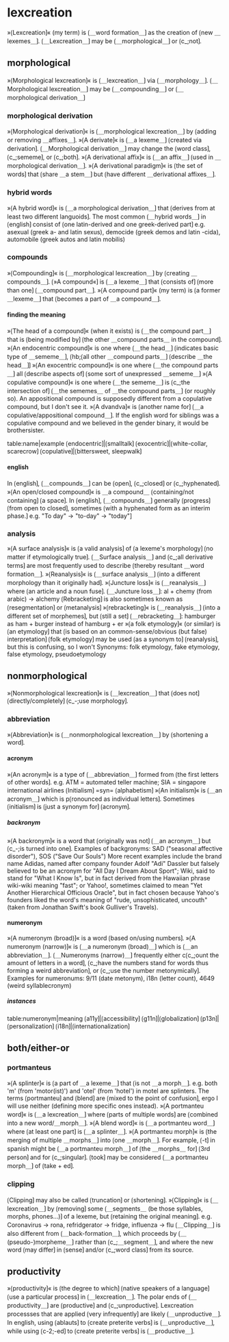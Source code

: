 

# lexcreation

»⟮Lexcreation⟯« (my term) is ⟮＿word formation＿⟯ as the creation of ⟮new ＿lexemes＿⟯.
⟮＿Lexcreation＿⟯ may be ⟮＿morphological＿⟯ or ⟮c_;not⟯.

## morphological

»⟮Morphological lexcreation⟯« is ⟮＿lexcreation＿⟯ via ⟮＿morphology＿⟯.
⟮＿Morphological lexcreation＿⟯ may be ⟮＿compounding＿⟯ or ⟮＿morphological derivation＿⟯

### morphological derivation

»⟮Morphological derivation⟯« is ⟮＿morphological lexcreation＿⟯ by ⟮adding or removing ＿affixes＿⟯.
»⟮A derivate⟯« is ⟮＿a lexeme＿⟯ ⟮created via derivation⟯.
⟮＿Morphological derivation＿⟯ may change the ⟮word class⟯, ⟮c_;sememe⟯, or ⟮c_;both⟯.
»⟮A derivational affix⟯« is ⟮＿an affix＿⟯ ⟮used in ＿morphological derivation＿⟯.
»⟮A derivational paradigm⟯« is ⟮the set of words⟯ that ⟮share ＿a stem＿⟯ but ⟮have different ＿derivational affixes＿⟯.

### hybrid words

»⟮A hybrid word⟯« is ⟮＿a morphological derivation＿⟯ that ⟮derives from at least two different languoids⟯. 
The most common ⟮＿hybrid words＿⟯ in ⟮english⟯ consist of ⟮one latin-derived and one greek-derived part⟯
e.g. asexual (greek a- and latin sexus), democide (greek demos and latin -cida), automobile (greek autos and latin mobilis)

### compounds

»⟮Compounding⟯« is ⟮＿morphological lexcreation＿⟯ by ⟮creating ＿compounds＿⟯.
⟮»A compound«⟯ is ⟮＿a lexeme＿⟯ that ⟮consists of⟯ ⟮more than one⟯ ⟮＿compound part＿⟯.
»⟮A compound part⟯« (my term) is ⟮a former ＿lexeme＿⟯ that ⟮becomes a part of ＿a compound＿⟯.

#### finding the meaning

»⟮The head of a compound⟯« (when it exists) is ⟮＿the compound part＿⟯ that is ⟮being modified by⟯ ⟮the other ＿compound parts＿ in the compound⟯.
»⟮An endocentric compound⟯« is one where ⟮＿the head＿⟯ ⟮indicates basic type of ＿sememe＿⟯, ⟮hb;⟮all other ＿compound parts＿⟯ ⟮describe ＿the head＿⟯⟯
»⟮An exocentric compound⟯« is one where ⟮＿the compound parts＿⟯ all ⟮describe aspects of⟯ ⟮some sort of unexpressed ＿sememe＿⟯
»⟮A copulative compound⟯« is one where ⟮＿the sememe＿⟯ is ⟮c_;the intersection of⟯ ⟮＿the sememes＿ of ＿the compound parts＿⟯ (or roughly so).
An appositional compound is supposedly different from a copulative compound, but I don't see it.
»⟮A dvandva⟯« is ⟮another name for⟯ ⟮＿a copulative/appositional compound＿⟯.
If the english word for siblings was a copulative compound and we believed in the gender binary, it would be brothersister.


table:name|example
⟮endocentric⟯|⟮smalltalk⟯
⟮exocentric⟯|⟮white-collar, scarecrow⟯
⟮copulative⟯|⟮bittersweet, sleepwalk⟯

#### english

In ⟮english⟯, ⟮＿compounds＿⟯ can be ⟮open⟯, ⟮c_;closed⟯ or ⟮c_;hyphenated⟯.
»⟮An open/closed compound⟯« is ＿a compound＿ ⟮containing/not containing⟯ ⟮a space⟯.
In ⟮english⟯, ⟮＿compounds＿⟯ generally ⟮progress⟯ ⟮from open to closed⟯, sometimes ⟮with a hyphenated form as an interim phase.⟯ 
e.g. "To day" → "to-day" → "today"]

### analysis

»⟮A surface analysis⟯« is ⟮a valid analysis⟯ of ⟮a lexeme's morphology⟯ ⟮no matter if etymologically true⟯.
⟮＿Surface analysis＿⟯ and ⟮c_;all derivative terms⟯ are most frequently used to describe ⟮thereby resultant ＿word formation＿⟯.
»⟮Reanalysis⟯« is ⟮＿surface analysis＿⟯ ⟮into a different morphology than it originally had⟯.
»⟮Juncture loss⟯« is ⟮＿reanalysis＿⟯ where ⟮an article and a noun fuse⟯.
⟮＿Juncture loss＿⟯: al + chemy (from arabic) → alchemy
⟮Rebracketing⟯ is also sometimes known as ⟮resegmentation⟯ or ⟮metanalysis⟯
»⟮rebracketing⟯« is ⟮＿reanalysis＿⟯ ⟮into a different set of morphemes⟯, but ⟮still a set⟯
⟮＿rebracketing＿⟯: hamburger as ham + burger instead of hamburg + er
»⟮a folk etymology⟯« (or similar) is ⟮an etymology⟯ that ⟮is based on an common-sense/obvious (but false) interpretation⟯
⟮folk etymology⟯ may be used ⟮as a synonym to⟯ ⟮reanalysis⟯, but this is confusing, so I won't
Synonyms: folk etymology, fake etymology, false etymology, pseudoetymology

## nonmorphological

»⟮Nonmorphological lexcreation⟯« is ⟮＿lexcreation＿⟯ that ⟮does not⟯ ⟮directly/completely⟯ ⟮c_-;use morphology⟯.

### abbreviation

»⟮Abbreviation⟯« is ⟮＿nonmorphological lexcreation＿⟯ by ⟮shortening a word⟯.

#### acronym

»⟮An acronym⟯« is a type of ⟮＿abbreviation＿⟯ formed from ⟮the first letters of other words⟯.
e.g. ATM = automated teller machine; SIA = singapore international airlines
⟮Initialism⟯ =syn= ⟮alphabetism⟯
»⟮An initialism⟯« is ⟮＿an acronym＿⟯ which is p⟮ronounced as individual letters⟯.
Sometimes ⟮initialism⟯ is ⟮just a synonym for⟯ ⟮acronym⟯.

##### backronym

»⟮A backronym⟯« is a word that ⟮originally was not⟯ ⟮＿an acronym＿⟯ but ⟮c_-;is turned into one⟯.
Examples of backgronyms: SAD ("seasonal affective disorder"), SOS ("Save Our Souls")
More recent examples include the brand name Adidas, named after company founder Adolf "Adi" Dassler but falsely believed to be an acronym for "All Day I Dream About Sport"; Wiki, said to stand for "What I Know Is", but in fact derived from the Hawaiian phrase wiki-wiki meaning "fast"; or Yahoo!, sometimes claimed to mean "Yet Another Hierarchical Officious Oracle", but in fact chosen because Yahoo's founders liked the word's meaning of "rude, unsophisticated, uncouth" (taken from Jonathan Swift's book Gulliver's Travels).

#### numeronym

»⟮A numeronym (broad)⟯« is a word ⟮based on/using numbers⟯.
»⟮A numeronym (narrow)⟯« is ⟮＿a numeronym (broad)＿⟯ which is ⟮＿an abbreviation＿⟯.
⟮＿Numeronyms (narrow)＿⟯ frequently either c⟮c_;ount the amount of letters in a word⟯, ⟮c_;have the numbers stand for words thus forming a weird abbreviation⟯, or ⟮c_;use the number metonymically⟯.
Examples for numeronums: 9/11 (date metonym), i18n (letter count), 4649 (weird syllablecronym)

##### instances

table:numeronym|meaning
⟮a11y⟯|⟮accessibility⟯
⟮g11n⟯|⟮globalization⟯
⟮p13n⟯|⟮personalization⟯
⟮i18n⟯|⟮internationalization⟯

## both/either-or

### portmanteus

»⟮A splinter⟯« is ⟮a part of ＿a lexeme＿⟯ that ⟮is not ＿a morph＿⟯.
e.g. both 'm' (from 'motor(ist)') and 'otel' (from 'hotel') in motel are splinters.
The terms ⟮portmanteu⟯ and ⟮blend⟯ are ⟮mixed to the point of confusion⟯, ergo I will use neither (defining more specific ones instead).
»⟮A portmanteu word⟯« is ⟮＿a lexcreation＿⟯ where ⟮parts of multiple words⟯ are ⟮combined into a new word/＿morph＿⟯.
»⟮A blend word⟯« is ⟮＿a portmanteu word＿⟯ where ⟮at least one part⟯ is ⟮＿a splinter＿⟯.
»⟮A portmanteu morph⟯« is ⟮the merging of multiple ＿morphs＿⟯ into ⟮one ＿morph＿⟯.
For example, ⟮-t⟯ in spanish might be ⟮＿a portmanteu morph＿⟯ of ⟮the ＿morphs＿ for⟯ ⟮3rd person⟯ and for ⟮c_;singular⟯.
⟮took⟯ may be considered ⟮＿a portmanteu morph＿⟯ of ⟮take + ed⟯.

### clipping

⟮Clipping⟯ may also be called ⟮truncation⟯ or ⟮shortening⟯.
»⟮Clipping⟯« is ⟮＿lexcreation＿⟯ by ⟮removing⟯ some ⟮＿segments＿ (be those syllables, morphs, phones...)⟯ of a lexeme, but ⟮retaining the original meaning⟯.
e.g. Coronavirus → rona, refridgerator → fridge, influenza → flu
⟮＿Clipping＿⟯ is also different from ⟮＿back-formation＿⟯, which proceeds by ⟮＿(pseudo-)morpheme＿⟯ rather than ⟮c_;＿segment＿⟯, and where the new word ⟮may differ⟯ in ⟮sense⟯ and/or ⟮c_;word class⟯ from its source.

## productivity

»⟮productivity⟯« is ⟮the degree to which⟯ ⟮native speakers of a language⟯ ⟮use a particular process⟯ in ⟮＿lexcreation＿⟯.
The polar ends of ⟮＿productivity＿⟯ are ⟮productive⟯ and ⟮c_;unproductive⟯.
Lexcreation processses that are applied ⟮very infrequently⟯ are likely ⟮＿unproductive＿⟯.
In english, using ⟮ablauts⟯ to ⟮create preterite verbs⟯ is ⟮＿unproductive＿⟯, while using ⟮c-2;-ed⟯ to ⟮create preterite verbs⟯ is ⟮＿productive＿⟯.
